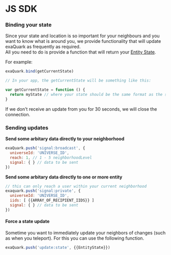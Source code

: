 # JS SDK

### Binding your state

Since your state and location is so important for your neighbours and you want to know what is around you, we provide functionality that will update exaQuark as frequently as required.  
All you need to do is provide a function that will return your [Entity State](entity-state.html).

For example:

```javascript
exaQuark.bind(getCurrentState)

// In your app, the getCurrentState will be something like this:

var getCurrentState = function () {
  return myState // where your state should be the same format as the specified in the {{EntityState}} documentation
}
```

If we don't receive an update from you for 30 seconds, we will close the connection.

### Sending updates

**Send some arbitary data directly to your neighborhood**

```javascript
exaQuark.push('signal:broadcast', {
  universeId: 'UNIVERSE_ID', 
  reach: 1, // 1 - 5 neighborhoodLevel
  signal: { } // data to be sent
})
```

**Send some arbitary data directly to one or more entity**

```javascript
// this can only reach a user within your current neighborhood
exaquark.push('signal:private', {
  universeId: 'UNIVERSE_ID',
  iids: [ {{ARRAY_OF_RECIPIENT_IIDS}} ]
  signal: { } // data to be sent
})
```

#### Force a state update

Sometime you want to immediately update your neighbors of changes \(such as when you teleport\). For this you can use the following function.

```javascript
exaQuark.push('update:state', {{EntityState}})
```



